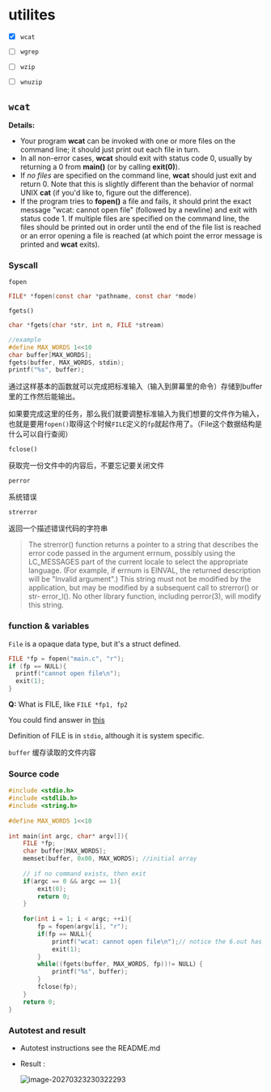 # utilites

- [x] `wcat`
- [ ] `wgrep`
- [ ] `wzip`
- [ ] `wnuzip`



## `wcat`

**Details:**

- Your program **wcat** can be invoked with one or more files on the command line; it should just print out each file in turn. 
- In all non-error cases, **wcat** should exit with status code 0, usually by returning a 0 from **main()** (or by calling **exit(0)**).
- If *no files* are specified on the command line, **wcat** should just exit and return 0. Note that this is slightly different than the behavior of normal UNIX **cat** (if you'd like to, figure out the difference).
- If the program tries to **fopen()** a file and fails, it should print the exact message "wcat: cannot open file" (followed by a newline) and exit with status code 1. If multiple files are specified on the command line, the files should be printed out in order until the end of the file list is reached or an error opening a file is reached (at which point the error message is printed and **wcat** exits).

### Syscall

`fopen` 

```c
FILE* *fopen(const char *pathname, const char *mode)
```



`fgets()`

```c
char *fgets(char *str, int n, FILE *stream)
```

```c
//example
#define MAX_WORDS 1<<10
char buffer[MAX_WORDS];
fgets(buffer, MAX_WORDS, stdin);
printf("%s", buffer);
```

通过这样基本的函数就可以完成把标准输入（输入到屏幕里的命令）存储到buffer里的工作然后能输出。

如果要完成这里的任务，那么我们就要调整标准输入为我们想要的文件作为输入，也就是要用`fopen()`取得这个时候`FILE`定义的`fp`就起作用了。（File这个数据结构是什么可以自行查阅）



`fclose()`

获取完一份文件中的内容后，不要忘记要关闭文件

`perror`

系统错误

`strerror`

返回一个描述错误代码的字符串

> The strerror() function returns a pointer to a string that describes the error code
> passed in the argument errnum, possibly using the LC_MESSAGES part of  the  current
> locale  to select the appropriate language.  (For example, if errnum is EINVAL, the
> returned description will be "Invalid argument".)  This string must not be modified
> by  the application, but may be modified by a subsequent call to strerror() or str‐
> error_l().  No other  library  function,  including  perror(3),  will  modify  this
> string.

### function & variables

`File` is a opaque data type, but it's a struct defined.

```c
FILE *fp = fopen("main.c", "r");
if (fp == NULL){
  printf("cannot open file\n");
  exit(1);
}
```

**Q:** What is FILE, like `FILE *fp1, fp2`

You could find answer in [this](https://www.geeksforgeeks.org/data-type-file-c/)

Definition of FILE is in `stdio`, although it is system specific.

`buffer` 缓存读取的文件内容

### Source code

```c
#include <stdio.h>
#include <stdlib.h>
#include <string.h>
 
#define MAX_WORDS 1<<10
 
int main(int argc, char* argv[]){
    FILE *fp;
    char buffer[MAX_WORDS];
    memset(buffer, 0x00, MAX_WORDS); //initial array
 
    // if no command exists, then exit
    if(argc == 0 && argc == 1){
        exit(0);
        return 0;
    }
 
    for(int i = 1; i < argc; ++i){
        fp = fopen(argv[i], "r");
        if(fp == NULL){
            printf("wcat: cannot open file\n");// notice the 6.out has a space between  "wcat:" and "cannot"
            exit(1);
        }
        while((fgets(buffer, MAX_WORDS, fp))!= NULL）{
            printf("%s", buffer);
        }
        fclose(fp);
    }
    return 0;
}
```



### Autotest and result

- Autotest instructions see the README.md 

- Result :

  ![image-20270323230322293](../../../../../../Library/Application%20Support/typora-user-images/image-20270323230322293.png)

